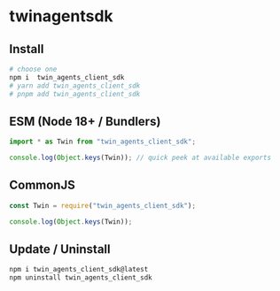 # twinagentsdk

## Install
~~~bash
# choose one
npm i  twin_agents_client_sdk
# yarn add twin_agents_client_sdk
# pnpm add twin_agents_client_sdk
~~~

## ESM (Node 18+ / Bundlers)
~~~js
import * as Twin from "twin_agents_client_sdk";

console.log(Object.keys(Twin)); // quick peek at available exports
~~~

## CommonJS
~~~js
const Twin = require("twin_agents_client_sdk");

console.log(Object.keys(Twin));
~~~


## Update / Uninstall
~~~bash
npm i twin_agents_client_sdk@latest
npm uninstall twin_agents_client_sdk
~~~
